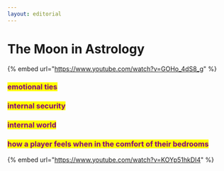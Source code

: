 ```yaml
---
layout: editorial
---
```


# The Moon in Astrology

{% embed url="https://www.youtube.com/watch?v=GOHo_4dS8_g" %}

### <mark style="color:purple;">emotional ties</mark>

### <mark style="color:purple;">internal security</mark>

### <mark style="color:purple;">internal world</mark>&#x20;

### <mark style="color:purple;">how a player feels when in the comfort of their bedrooms</mark>

{% embed url="https://www.youtube.com/watch?v=KOYp51hkDI4" %}
